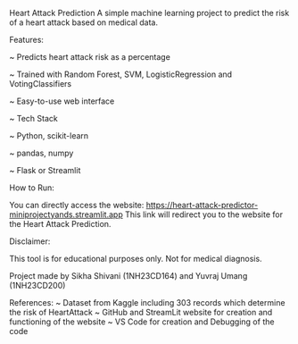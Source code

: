 Heart Attack Prediction
A simple machine learning project to predict the risk of a heart attack based on medical data.

Features:

~ Predicts heart attack risk as a percentage

~ Trained with Random Forest, SVM, LogisticRegression and VotingClassifiers

~ Easy-to-use web interface

~ Tech Stack

~ Python, scikit-learn

~ pandas, numpy

~ Flask or Streamlit


How to Run:

You can directly access the website: https://heart-attack-predictor-miniprojectyands.streamlit.app 
This link will redirect you to the website for the Heart Attack Prediction.

Disclaimer:

This tool is for educational purposes only. Not for medical diagnosis.


Project made by Sikha Shivani (1NH23CD164) and Yuvraj Umang (1NH23CD200)

References:
 ~ Dataset from Kaggle including 303 records which determine the risk of HeartAttack 
 ~ GitHub and StreamLit website for creation and functioning of the website
 ~ VS Code for creation and Debugging of the code
 
